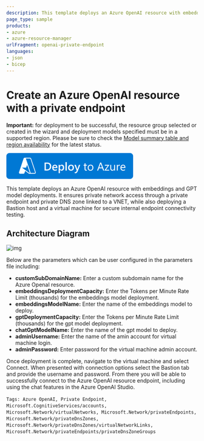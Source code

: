```yaml
---
description: This template deploys an Azure OpenAI resource with embeddings and GPT model deployments. It ensures private network access through a private endpoint and private DNS zone linked to a VNET, while also deploying a virtual machine and a Bastion host for for internal endpoint connectivity testing.
page_type: sample
products:
- azure
- azure-resource-manager
urlFragment: openai-private-endpoint
languages:
- json
- bicep
---
```

# Create an Azure OpenAI resource with a private endpoint

**Important:** for deployment to be successful, the resource group selected or created in the wizard and deployment models specified must be in a supported region. Please be sure to check the [Model summary table and region availability](https://learn.microsoft.com/en-us/azure/ai-services/openai/concepts/models#model-summary-table-and-region-availability) for the latest status.

[![Deploy To Azure](https://raw.githubusercontent.com/Azure/azure-quickstart-templates/master/1-CONTRIBUTION-GUIDE/images/deploytoazure.svg?sanitize=true)](https://portal.azure.com/#create/Microsoft.Template/uri/https%3A%2F%2Fraw.githubusercontent.com%2FAzure%2Fazure-quickstart-templates%2Fmaster%2Fquickstarts%2Fmicrosoft.cognitiveservices%2Fcognitive-services-OpenAI-private-endpoint%2Fazuredeploy.json)

This template deploys an Azure OpenAI resource with embeddings and GPT model deployments. It ensures private network access through a private endpoint and private DNS zone linked to a VNET, while also deploying a Bastion host and a virtual machine for secure internal endpoint connectivity testing.

## Architecture Diagram
![img](/images/architecture.png)

Below are the parameters which can be user configured in the parameters file including:

- **customSubDomainName:** Enter a custom subdomain name for the Azure OpenaI resource.
- **embeddingsDeploymentCapacity:** Enter the Tokens per Minute Rate Limit (thousands) for the embeddings model deployment.
- **embeddingsModelName:** Enter the name of the embeddings model to deploy.
- **gptDeploymentCapacity:** Enter the Tokens per Minute Rate Limit (thousands) for the gpt model deployment.
- **chatGptModelName:** Enter the name of the gpt model to deploy.
- **adminUsername:** Enter the name of the amin account for virtual machine login.
- **adminPassword:** Enter password for the virtual machine admin account.

Once deployment is complete, navigate to the virtual machine and select Connect. When presented with connection options select the Bastion tab and provide the username and password. From there you will be able to successfully connect to the Azure OpenAI resource endpoint, including using the chat features in the Azure OpenAI Studio.

`Tags: Azure OpenAI, Private Endpoint, Microsoft.CognitiveServices/accounts, Microsoft.Network/virtualNetworks, Microsoft.Network/privateEndpoints, Microsoft.Network/privateDnsZones, Microsoft.Network/privateDnsZones/virtualNetworkLinks, Microsoft.Network/privateEndpoints/privateDnsZoneGroups`